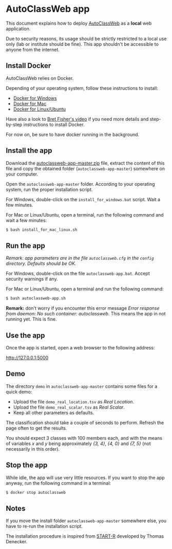 # AutoClassWeb app

This document explains how to deploy [AutoClassWeb](https://github.com/pierrepo/autoclassweb) as a **local** web application.

Due to security reasons, its usage should be strictly restricted to a local use only (lab or institute should be fine). This app shouldn't be accessible to anyone from the internet.


## Install Docker

AutoClassWeb relies on Docker.

Depending of your operating system, follow these instructions to install:

- [Docker for Windows](https://docs.docker.com/docker-for-windows/install/)
- [Docker for Mac](https://docs.docker.com/docker-for-mac/install/)
- [Docker for Linux/Ubuntu](https://docs.docker.com/install/linux/docker-ce/ubuntu/)

Have also a look to [Bret Fisher's video](https://www.bretfisher.com/installdocker/) if you need more details and step-by-step instructions to install Docker.

For now on, be sure to have docker running in the background.


## Install the app

Download the [autoclassweb-app-master.zip](https://github.com/pierrepo/autoclassweb-app/archive/master.zip) file, extract the content of this file and copy the obtained folder (`autoclassweb-app-master`) somewhere on your computer.

Open the `autoclassweb-app-master` folder. According to your operating system, run the proper installation script.

For Windows, double-click on the `install_for_windows.bat` script. Wait a few minutes.

For Mac or Linux/Ubuntu, open a terminal, run the following command and wait a few minutes:
```bash
$ bash install_for_mac_linux.sh
```

## Run the app

*Remark: app parameters are in the file `autoclassweb.cfg` in the `config` directory. Defaults should be OK.*

For Windows, double-click on the file `autoclassweb-app.bat`. Accept security warnings if any.

For Mac or Linux/Ubuntu, open a terminal and run the following command:
```bash
$ bash autoclassweb-app.sh
```

**Remark:** don't worry if you encounter this error message *Error response from daemon: No such container: autoclassweb*. This means the app in not running yet. This is fine.


## Use the app

Once the app is started, open a web browser to the following address:

<http://127.0.0.1:5000>


## Demo

The directory `demo` in `autoclassweb-app-master` contains some files for a quick demo:

- Upload the file `demo_real_location.tsv` as *Real Location*.
- Upload the file `demo_real_scalar.tsv` as *Real Scalar*.
- Keep all other parameters as defaults.

The classification should take a couple of seconds to perform. Refresh the page often to get the results.

You should expect 3 classes with 100 members each, and with the means of variables *x* and *y* being approximately *{3, 4}*, *{4, 0}* and *{7, 5}* (not necessarily in this order).


## Stop the app

While idle, the app will use very little resources. If you want to stop the app anyway, run the following command in a terminal:
```bash
$ docker stop autoclassweb
```


## Notes

If you move the install folder `autoclassweb-app-master` somewhere else, you have to re-run the installation script.

The installation procedure is inspired from [START-R](https://github.com/thomasdenecker/START-R) developed by Thomas Denecker.

